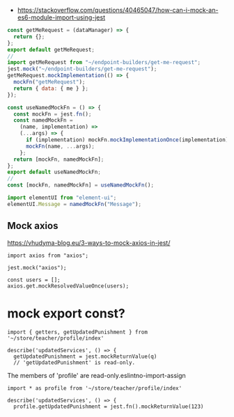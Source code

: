 - https://stackoverflow.com/questions/40465047/how-can-i-mock-an-es6-module-import-using-jest

```js
const getMeRequest = (dataManager) => {
  return {};
};
export default getMeRequest;
//
import getMeRequest from "~/endpoint-builders/get-me-request";
jest.mock("~/endpoint-builders/get-me-request");
getMeRequest.mockImplementation(() => {
  mockFn("getMeRequest");
  return { data: { me } };
});
```

```js
const useNamedMockFn = () => {
  const mockFn = jest.fn();
  const namedMockFn =
    (name, implementation) =>
    (...args) => {
      if (implementation) mockFn.mockImplementationOnce(implementation);
      mockFn(name, ...args);
    };
  return [mockFn, namedMockFn];
};
export default useNamedMockFn;
//
const [mockFn, namedMockFn] = useNamedMockFn();
```

```js
import elementUI from "element-ui";
elementUI.Message = namedMockFn("Message");
```

## Mock axios

https://vhudyma-blog.eu/3-ways-to-mock-axios-in-jest/

```
import axios from "axios";

jest.mock("axios");

const users = [];
axios.get.mockResolvedValueOnce(users);
```

# mock export const?

```
import { getters, getUpdatedPunishment } from '~/store/teacher/profile/index'

describe('updatedServices', () => {
  getUpdatedPunishment = jest.mockReturnValue(q)
  // 'getUpdatedPunishment' is read-only.
```

The members of 'profile' are read-only.eslintno-import-assign

```
import * as profile from '~/store/teacher/profile/index'

describe('updatedServices', () => {
  profile.getUpdatedPunishment = jest.fn().mockReturnValue(123)
```
